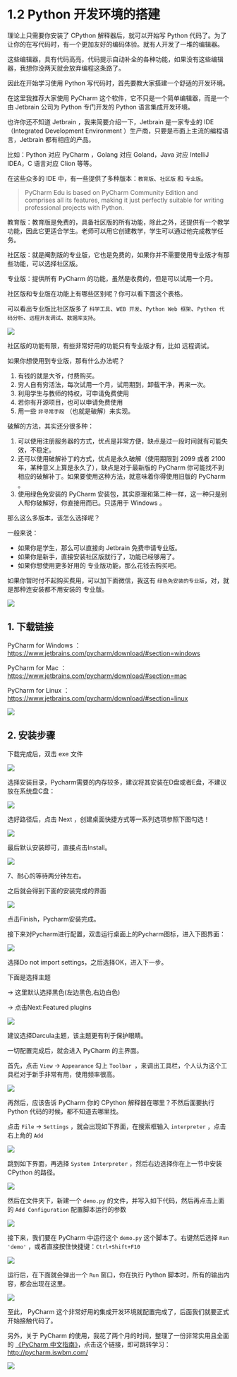 # 1.2 Python 开发环境的搭建

理论上只需要你安装了 CPython 解释器后，就可以开始写 Python 代码了。为了让你的在写代码时，有一个更加友好的编码体验。就有人开发了一堆的编辑器。

这些编辑器，具有代码高亮，代码提示自动补全的各种功能，如果没有这些编辑器，我想你没两天就会放弃编程这条路了。

因此在开始学习使用 Python 写代码时，首先要教大家搭建一个舒适的开发环境。

在这里我推荐大家使用 PyCharm 这个软件，它不只是一个简单编辑器，而是一个由 Jetbrain 公司为 Python 专门开发的 Python 语言集成开发环境。

也许你还不知道 Jetbrain ，我来简要介绍一下，Jetbrain  是一家专业的 IDE （Integrated Development Environment ）生产商，只要是市面上主流的编程语言，Jetbrain 都有相应的产品。

比如：Python 对应 PyCharm ，Golang 对应 Goland，Java 对应 IntelliJ IDEA，C 语言对应 Clion 等等。

在这些众多的 IDE 中，有一些提供了多种版本：`教育版`、`社区版` 和  `专业版`。

>PyCharm Edu is based on PyCharm Community Edition and comprises all its features, making it just perfectly suitable for writing professional projects with Python.

教育版：教育版是免费的，具备社区版的所有功能，除此之外，还提供有一个教学功能，因此它更适合学生。老师可以用它创建教学，学生可以通过他完成教学任务。

社区版：就是阉割版的专业版，它也是免费的，如果你并不需要使用专业版才有那些功能，可以选择社区版。

专业版：提供所有 PyCharm 的功能，虽然是收费的，但是可以试用一个月。

社区版和专业版在功能上有哪些区别呢？你可以看下面这个表格。

可以看出专业版比社区版多了 `科学工具`、`WEB 开发`、`Python Web 框架`、`Python 代码分析`、`远程开发调试`、`数据库支持`。

![](http://image.iswbm.com/20190506150523.png)

社区版的功能有限，有些非常好用的功能只有专业版才有，比如 远程调试。

如果你想使用到专业版，那有什么办法呢？

1. 有钱的就是大爷，付费购买。
2. 穷人自有穷活法，每次试用一个月，试用期到，卸载干净，再来一次。
3. 利用学生与教师的特权，可申请免费使用
4. 若你有开源项目，也可以申请免费使用
5. 用一些 `非寻常手段` （也就是破解）来实现。

破解的方法，其实还分很多种：

1. 可以使用注册服务器的方式，优点是非常方便，缺点是过一段时间就有可能失效，不稳定。
2. 还可以使用破解补丁的方式，优点是永久破解（使用期限到 2099 或者 2100年，某种意义上算是永久了），缺点是对于最新版的 PyCharm 你可能找不到相应的破解补丁。如果要使用这种方法，就意味着你得使用旧版的 PyCharm 。
3. 使用绿色免安装的 PyCharm 安装包，其实原理和第二种一样，这一种只是别人帮你破解好，你直接用而已。只适用于 Windows 。



那么这么多版本，该怎么选择呢？

一般来说：

- 如果你是学生，那么可以直接向 Jetbrain 免费申请专业版。
- 如果你是新手，直接安装社区版就行了，功能已经够用了。
- 如果你想使用更多好用的 专业版功能，那么花钱去购买吧。

如果你暂时付不起购买费用，可以加下面微信，我这有 `绿色免安装的专业版`，对，就是那种连安装都不用安装的 专业版。

![](http://image.iswbm.com/image-20201218210141865.png)



## 1. 下载链接 

PyCharm for Windows ：https://www.jetbrains.com/pycharm/download/#section=windows

PyCharm for  Mac ：https://www.jetbrains.com/pycharm/download/#section=mac

PyCharm for  Linux ：https://www.jetbrains.com/pycharm/download/#section=linux



![](http://image.iswbm.com/20200901213017.png)



## 2. 安装步骤

下载完成后，双击 exe 文件

![](http://image.iswbm.com/20200901213223.png)

选择安装目录，Pycharm需要的内存较多，建议将其安装在D盘或者E盘，不建议放在系统盘C盘：

![](http://image.iswbm.com/20200901213310.png)

选好路径后，点击 Next ，创建桌面快捷方式等一系列选项参照下图勾选！

![](http://image.iswbm.com/20200901213325.png)

最后默认安装即可，直接点击Install。

![](http://image.iswbm.com/20200901213415.png)

7、耐心的等待两分钟左右。

之后就会得到下面的安装完成的界面

![](http://image.iswbm.com/20200901213504.png)

点击Finish，Pycharm安装完成。

接下来对Pycharm进行配置，双击运行桌面上的Pycharm图标，进入下图界面：

![](http://image.iswbm.com/20200901213526.png)

选择Do not import settings，之后选择OK，进入下一步。

下面是选择主题

-> 这里默认选择黑色(左边黑色,右边白色)

-> 点击Next:Featured plugins

![](http://image.iswbm.com/20200901213602.png)

建议选择Darcula主题，该主题更有利于保护眼睛。

一切配置完成后，就会进入 PyCharm 的主界面。

首先，点击 `View` -> `Appearance`  勾上 `Toolbar `，来调出工具栏，个人认为这个工具栏对于新手非常有用，使用频率很高。

![](http://image.iswbm.com/20201218203225.png)

再然后，应该告诉 PyCharm 你的 CPython 解释器在哪里？不然后面要执行 Python 代码的时候，都不知道去哪里找。

点击 `File` -> `Settings` ，就会出现如下界面，在搜索框输入 `interpreter` ，点击右上角的 `Add` 

![](http://image.iswbm.com/20201218203836.png)

跳到如下界面，再选择 `System Interpreter` ，然后右边选择你在上一节中安装 CPython 的路径。

![](http://image.iswbm.com/20201218203632.png)

然后在文件夹下，新建一个 `demo.py` 的文件，并写入如下代码，然后再点击上面的 `Add Configuration` 配置脚本运行的参数

![](http://image.iswbm.com/20201218204204.png)

接下来，我们要在 PyCharm 中运行这个 `demo.py` 这个脚本了。右键然后选择 `Run 'demo'` ，或者直接按住快捷键：`Ctrl+Shift+F10`

![](http://image.iswbm.com/image-20201218204355375.png)

运行后，在下面就会弹出一个 `Run` 窗口，你在执行 Python 脚本时，所有的输出内容，都会出现在这里。

![](http://image.iswbm.com/image-20201218204718039.png)

至此， PyCharm 这个非常好用的集成开发环境就配置完成了，后面我们就要正式开始接触代码了。

另外，关于 PyCharm 的使用，我花了两个月的时间，整理了一份非常实用且全面的 [《PyCharm 中文指南》](http://pycharm.iswbm.com/)，点击这个链接，即可跳转学习：http://pycharm.iswbm.com/

![](http://image.iswbm.com/20200901220204.png)

